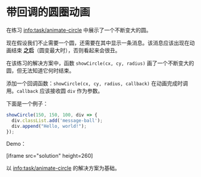 
# 带回调的圆圈动画

在练习 <info:task/animate-circle> 中展示了一个不断变大的圆。

现在假设我们不止需要一个圆，还需要在其中显示一条消息。该消息应该出现在动画结束 **之后**（圆变最大时），否则看起来会很丑。

在该练习的解决方案中，函数 `showCircle(cx, cy, radius)` 画了一个不断变大的圆，但无法知道它何时结束。

添加一个回调函数：`showCircle(cx, cy, radius, callback)` 在动画完成时调用。`callback` 应该接收圆 `div` 作为参数。

下面是一个例子：

```js
showCircle(150, 150, 100, div => {
  div.classList.add('message-ball');
  div.append("Hello, world!");
});
```

Demo：

[iframe src="solution" height=260]

以 <info:task/animate-circle> 的解决方案为基础。
